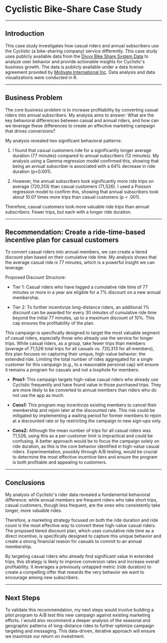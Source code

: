 # Cyclistic Bike-Share Case Study
---

## Introduction 

This case study investigates how casual riders and annual subscribers use the Cyclistic (a bike-sharing company) service differently. This case study uses publicly available data from the [Divvy Bike Share System Data](https://divvybikes.com/system-data) to analyze user behavior and provide actionable insights for Cyclistic's business growth. The data is publicly available under a data license agreement provided by [Motivate International Inc](https://divvybikes.com/data-license-agreement). Data analysis and data visualizations were conducted in R.

---

## Business Problem

The core business problem is to increase profitability by converting casual riders into annual subscribers. My analysis aims to answer: What are the key behavioral differences between casual and annual riders, and how can we leverage these differences to create an effective marketing campaign that drives conversions?

My analysis revealed two significant behavioral patterns:

1. I found that casual customers ride for a significantly longer average duration (77 minutes) compared to annual subscribers (12 minutes). My analysis using a Gamma regression model confirmed this, showing that being an annual subscriber is associated with a 64% decrease in ride duration (p<0.001).
   
2. However, the annual subscribers took significantly more ride trips on average (720,313) than casual customers (71,526). I used a Poisson regression model to confirm this, showing that annual subscribers took about 10.07 times more trips than casual customers (p < .001).

Therefore, casual customers took more valuable ride trips than annual subscribers. Fewer trips, but each with a longer ride duration. 

---

## Recommendation: Create a ride-time-based incentive plan for casual customers

To convert casual riders into annual members, we can create a tiered discount plan based on their cumulative ride time. My analysis shows that the average casual ride is 77 minutes, which is a powerful insight we can leverage.

Proposed Discount Structure:

* Tier 1: Casual riders who have logged a cumulative ride time of 77 minutes or more in a year are eligible for a 7% discount on a new annual membership.

* Tier 2: To further incentivize long-distance riders, an additional 1% discount can be awarded for every 30 minutes of cumulative ride time beyond the initial 77 minutes, up to a maximum discount of 10%. This cap ensures the profitability of the plan.

This campaign is specifically designed to target the most valuable segment of casual riders, especially those who already use the service for longer trips. While casual riders, as a group, take fewer trips than members (average of 71,526 total trips for all casuals vs. 720,313 for all members), this plan focuses on capturing their unique, high-value behavior: the extended ride. Limiting the total number of rides aggregated for a single customer for this campaign (e.g., to a reasonable personal cap) will ensure it remains a program for casuals and not a loophole for members.

- **Pros1:** This campaign targets high-value casual riders who already use Cyclistic frequently and have found value in those purchased trips. They are more likely to be converted to annual members than riders who do not use the app as much. 

- **Cons1:** This program may incentivize existing members to cancel their membership and rejoin later at the discounted rate. This risk could be mitigated by implementing a waiting period for former members to rejoin at a discounted rate or by restricting the campaign to new sign-ups only.

- **Cons2:** Although the mean number of trips for all casual riders was 71,526, using this as a per-customer limit is impractical and could be confusing. A better approach would be to focus the campaign solely on ride duration, as this is the core behavior identified in high-value casual riders. Experimentation, possibly through A/B testing, would be crucial to determine the most effective incentive tiers and ensure the program is both profitable and appealing to customers.

---

## Conclusions 
My analysis of Cyclistic's rider data revealed a fundamental behavioral difference: while annual members are frequent riders who take short trips, casual customers, though less frequent, are the ones who consistently take longer, more valuable rides.

Therefore, a marketing strategy focused on both the ride duration and ride count is the most effective way to convert these high-value casual riders. The proposed tiered discount plan, which uses cumulative ride time as a direct incentive, is specifically designed to capture this unique behavior and create a strong financial reason for casuals to commit to an annual membership.

By targeting casual riders who already find significant value in extended trips, this strategy is likely to improve conversion rates and increase overall profitability. It leverages a previously untapped metric (ride duration) to create a compelling offer that rewards the very behavior we want to encourage among new subscribers.

---

## Next Steps

To validate this recommendation, my next steps would involve building a pilot program to A/B test this new campaign against existing marketing efforts. I would also recommend a deeper analysis of the seasonal and geographic patterns of long-distance rides to further optimize campaign targeting and messaging. This data-driven, iterative approach will ensure we maximize our return on investment.

